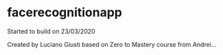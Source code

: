# facerecognitionapp

Started to build on 23/03/2020

Created by Luciano Giusti based on Zero to Mastery course from Andrei...